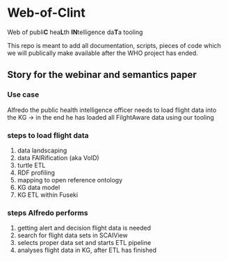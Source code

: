 # Web-of-Clint

Web of publi**C** hea**L**th **IN**telligence da**T**a tooling

This repo is meant to add all documentation, scripts, pieces of code which we will publically make available after the WHO project has ended.

## Story for the webinar and semantics paper
### Use case
Alfredo the public health intelligence officer needs to load flight data into the KG -> in the end he has loaded all FilghtAware data using our tooling

### steps to load flight data
1. data landscaping
1. data FAIRification (aka VoID)
1. turtle ETL
1. RDF profiling
1. mapping to open reference ontology
1. KG data model
1. KG ETL within Fuseki

### steps Alfredo performs
1. getting alert and decision flight data is needed
1. search for flight data sets in SCAIView
1. selects proper data set and starts ETL pipeline
1. analyses flight data in KG, after ETL has finished
